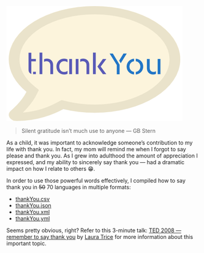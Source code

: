 ![logo](https://github.com/bhdicaire/internationalData/raw/master/rawData/thankYou.png)
> Silent gratitude isn’t much use to anyone — GB Stern

As a child, it was important to acknowledge someone’s contribution to my life with thank you. In fact, my mom will remind me when I forgot to say please and thank you. As I grew into adulthood the amount of appreciation I expressed, and my ability to sincerely say thank you — had a dramatic impact on how I relate to others :grin:.

In order to use those powerful words effectively, I compiled how to say thank you in ~~50~~ 70 languages in multiple formats:
* [thankYou.csv](rawData/20180608%20thankYou.csv)
* [thankYou.json](rawData/20180608%20thankYou.json)
* [thankYou.xml](rawData/20180608%20thankYou.xml)
* [thankYou.yml](rawData/20180608%20thankYou.yml)

Seems pretty obvious, right? Refer to this 3-minute talk: [TED 2008 — remember to say thank you](https://www.ted.com/talks/laura_trice_suggests_we_all_say_thank_you) by [Laura Trice](http://www.drlauramd.com/) for more information about this important topic.
